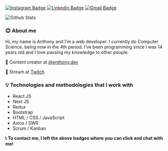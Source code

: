 [![Instagram Badge](https://img.shields.io/badge/-@enthony.dev-8400a6?style=flat-square&labelColor=8400a6&logo=instagram&logoColor=white&link=https://instagram.com/enthony.dev)](https://instagram.com/enthony.dev) 
[![Linkedin Badge](https://img.shields.io/badge/-Anthony%20Vinicius-8400a6?style=flat-square&logo=Linkedin&logoColor=white&link=https://www.linkedin.com/in/anthonyvinicius/)](https://www.linkedin.com/in/anthonyvinicius/)
[![Gmail Badge](https://img.shields.io/badge/-dev.anthonyv@gmail.com-8400a6?style=flat-square&logo=Gmail&logoColor=white&link=mailto:dev.anthonyv@gmail.com)](mailto:dev.anthonyv@gmail.com)

![Github Stats](https://github-readme-stats.vercel.app/api?username=anthonyvii27&theme=midnight-purple&show_icons=true)

### :blush: About me

Hi, my name is Anthony and I'm a web developer. I currently do Computer Science, being now in the 4th period. I’ve been programming since I was 14 years old and I love passing my knowledge to other people.

:popcorn: Content creator at [@enthony.dev](https://instagram.com/enthony.dev)

:movie_camera: Stream at [Twitch](https://twitch.tv/enthonydev)

### :bulb: Technologies and methodologies that I work with

- React JS
- Next JS
- Redux
- Bootstrap
- HTML / CSS / JavaScript
- Axios / SWR
- Scrum / Kanban

**:telephone_receiver: To contact me, I left the above badges where you can click and chat with me!**

